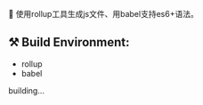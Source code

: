 📢 使用rollup工具生成js文件、用babel支持es6+语法。 

## ⚒︎ Build Environment:  
  - rollup 
  - babel  
  
building...
